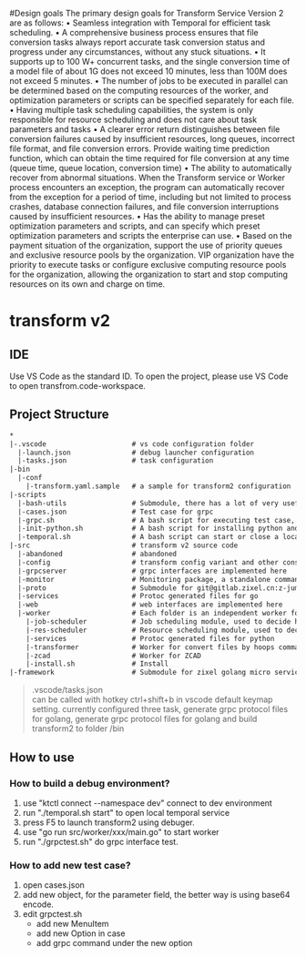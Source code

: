 #Design goals
The primary design goals for Transform Service Version 2 are as follows:
• Seamless integration with Temporal for efficient task scheduling.
• A comprehensive business process ensures that file conversion tasks always report accurate
task conversion status and progress under any circumstances, without any stuck situations.
• It supports up to 100 W+ concurrent tasks, and the single conversion time of a model file of
about 1G does not exceed 10 minutes, less than 100M does not exceed 5 minutes.
• The number of jobs to be executed in parallel can be determined based on the computing
resources of the worker, and optimization parameters or scripts can be specified separately
for each file.
• Having multiple task scheduling capabilities, the system is only responsible for resource
scheduling and does not care about task parameters and tasks
• A clearer error return distinguishes between file conversion failures caused by insufficient
resources, long queues, incorrect file format, and file conversion errors. Provide waiting time
prediction function, which can obtain the time required for file conversion at any time
(queue time, queue location, conversion time)
• The ability to automatically recover from abnormal situations. When the Transform service
or Worker process encounters an exception, the program can automatically recover from the
exception for a period of time, including but not limited to process crashes, database
connection failures, and file conversion interruptions caused by insufficient resources.
• Has the ability to manage preset optimization parameters and scripts, and can specify which
preset optimization parameters and scripts the enterprise can use.
• Based on the payment situation of the organization, support the use of priority queues and
exclusive resource pools by the organization. VIP organization have the priority to execute
tasks or configure exclusive computing resource pools for the organization, allowing the
organization to start and stop computing resources on its own and charge on time.


# transform v2

## IDE
Use VS Code as the standard ID. To open the project, please use VS Code to open transfrom.code-workspace.

## Project Structure

```txt
*
|-.vscode                     # vs code configuration folder
  |-launch.json               # debug launcher configuration
  |-tasks.json                # task configuration
|-bin
  |-conf
    |-transform.yaml.sample   # a sample for transform2 configuration
|-scripts
  |-bash-utils                # Submodule, there has a lot of very useful bash functions, such as Menu install
  |-cases.json                # Test case for grpc
  |-grpc.sh                   # A bash script for executing test case, Interact using text UI
  |-init-python.sh            # A bash script for installing python and other dependent packages
  |-temporal.sh               # A bash script can start or close a local temporal service.
|-src                         # transform v2 source code
  |-abandoned                 # abandoned
  |-config                    # transform config variant and other const variant
  |-grpcserver                # grpc interfaces are implemented here
  |-monitor                   # Monitoring package, a standalone command line tool for monitoring the health of worker processes
  |-proto                     # Submodule for git@gitlab.zixel.cn:z-jumeaux-engine/services/framework/grpc.git
  |-services                  # Protoc generated files for go
  |-web                       # web interfaces are implemented here
  |-worker                    # Each folder is an independent worker for different requirements
    |-job-scheduler           # Job scheduling module, used to decide how to process jobs.
    |-res-scheduler           # Resource scheduling module, used to decide when and how to start a new server
    |-services                # Protoc generated files for python
    |-transformer             # Worker for convert files by hoops command line
    |-zcad                    # Worker for ZCAD 
    |-install.sh              # Install
|-framework                   # Submodule for zixel golang micro service framework
```

> .vscode/tasks.json  
can be called with hotkey ctrl+shift+b in vscode default keymap setting. currently configured three task, generate grpc protocol files for golang, generate grpc protocol files for golang and build transform2 to folder /bin 

## How to use

### How to build a debug environment?
1. use "ktctl connect --namespace dev" connect to dev environment
2. run "./temporal.sh start" to open local temporal service
3. press F5 to launch transform2 using debuger.
4. use "go run src/worker/xxx/main.go" to start worker
5. run "./grpctest.sh" do grpc interface test.

### How to add new test case?
1. open cases.json
2. add new object, for the parameter field, the better way is using base64 encode.
3. edit grpctest.sh 
    - add new MenuItem
    - add new Option in case
    - add grpc command under the new option

